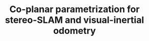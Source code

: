 ---
authors:
  - name: Xin Li*
    url: https://lixin.ai/
  - name: Yanyan Li*
    url: https://yanyan-li.github.io/
  - name: Evin Pinar Örnek
    url: ""
  - name: Jinlong Lin
    url: https://www.ss.pku.edu.cn/teacherteam/teacherlist/1652-%E6%9E%97%E9%87%91%E9%BE%99.html
  - name: Federico Tombari
    url: https://federicotombari.github.io/
published_place: IEEE Robotics and Automation Letters (RA-L)
published_year: 2020
paper_id: "u-x6o8ySG0sC"
title: Co-planar parametrization for stereo-SLAM and visual-inertial odometry
slug: co-planar-parametrization-for-stereo-SLAM-and-visual-inertial-odometry
featured: true
og_image: /pubs/RAL-2020/RA-L2020.png
bibtex:
  |-
    @article{li2020co,
      title={Co-planar parametrization for stereo-SLAM and visual-inertial odometry},
      author={Li, Xin and Li, Yanyan and {\"O}rnek, Evin P{\i}nar and Lin, Jinlong and Tombari, Federico},
      journal={IEEE Robotics and Automation Letters},
      volume={5},
      number={4},
      pages={6972--6979},
      year={2020},
      publisher={IEEE}
    }
homepage: https://arxiv.org/abs/2009.12662
links:
  - name: PDF
    url: /pubs/RAL-2020/RA-L2020.pdf
  - name: arXiv
    url: https://arxiv.org/abs/2009.12662
  - name: code
    url: https://github.com/LiXin97/Co-Planar-Parametrization-VIO
---